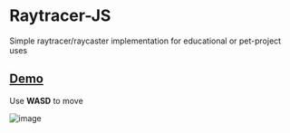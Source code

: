 # Raytracer-JS
Simple raytracer/raycaster implementation for educational or pet-project uses

## [Demo](https://dra1ex.github.io/raytracer-js/)
Use **WASD** to move

![image](https://user-images.githubusercontent.com/1194059/125252418-c987c700-e311-11eb-9242-0ec0fb87ae91.png)
